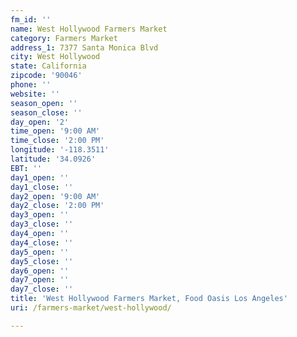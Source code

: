 ```yaml
---
fm_id: ''
name: West Hollywood Farmers Market
category: Farmers Market
address_1: 7377 Santa Monica Blvd
city: West Hollywood
state: California
zipcode: '90046'
phone: ''
website: ''
season_open: ''
season_close: ''
day_open: '2'
time_open: '9:00 AM'
time_close: '2:00 PM'
longitude: '-118.3511'
latitude: '34.0926'
EBT: ''
day1_open: ''
day1_close: ''
day2_open: '9:00 AM'
day2_close: '2:00 PM'
day3_open: ''
day3_close: ''
day4_open: ''
day4_close: ''
day5_open: ''
day5_close: ''
day6_open: ''
day7_open: ''
day7_close: ''
title: 'West Hollywood Farmers Market, Food Oasis Los Angeles'
uri: /farmers-market/west-hollywood/

---
```

